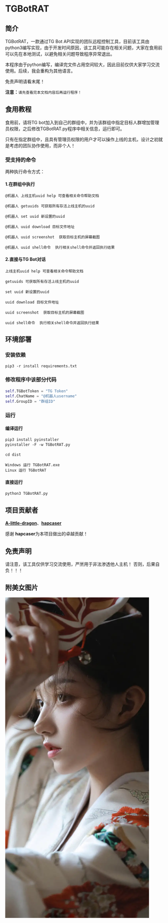 # TGBotRAT

## 简介

TGBotRAT，一款通过TG Bot API实现的团队远程控制工具，目前该工具由python3编写实现，由于开发时间原因，该工具可能存在相关问题，大家在食用前可以先在本地测试，以避免相关问题导致程序异常退出。

本程序由于python编写，编译完文件占用空间较大，因此目前仅供大家学习交流使用。后续，我会重构为其他语言。

免责声明请看末尾！

**注意：**`请先查看完本文档内容后再运行程序！`



## 食用教程

食用前，请将TG bot加入到自己的群组中，并为该群组中指定目标人群增加管理员权限，之后修改TGBotRAT.py程序中相关信息，运行即可。

只有在指定群组中，且具有管理员权限的用户才可以操作上线的主机，设计之初就是考虑的团队协作使用，而非个人！

### 受支持的命令

两种执行命令方式：

#### 1.在群组中执行

```
@机器人 上线主机uuid help 可查看相关命令帮助文档

@机器人 getuuids 可获取所有存活上线主机的uuid

@机器人 set uuid 新设置的uuid

@机器人 uuid download 目标文件地址

@机器人 uuid screenshot  获取目标主机的屏幕截图

@机器人 uuid shell命令  执行相关shell命令并返回执行结果
```

#### 2.直接与TG Bot对话

```
上线主机uuid help 可查看相关命令帮助文档

getuuids 可获取所有存活上线主机的uuid

set uuid 新设置的uuid

uuid download 目标文件地址

uuid screenshot  获取目标主机的屏幕截图

uuid shell命令  执行相关shell命令并返回执行结果
```



## 环境部署

### 安装依赖

```shell
pip3 -r install requirements.txt
```

### 修改程序中该部分代码

```python
self.TGBotToken = "TG Token"
self.ChatName = "@机器人username"
self.GroupID = "群组ID"
```

### 运行

#### 编译运行

```shell
pip3 install pyinstaller
pyinstaller -F -w TGBotRAT.py

cd dist

Windows 运行 TGBotRAT.exe 
Linux 运行 TGBotRAT
```

#### 直接运行

```shell
python3 TGBotRAT.py
```



## 项目贡献者

[**A-little-dragon**](https://github.com/A-little-dragon)、[**hapcaser**](https://github.com/hapcaser)

感谢 **hapcaser**为本项目做出的卓越贡献！



## 免责声明

请注意，该工具仅供学习交流使用，严🈲用于非法渗透他人主机！
否则，后果自负！！！



## 附美女图片

![美女图片](./image/image.png)
